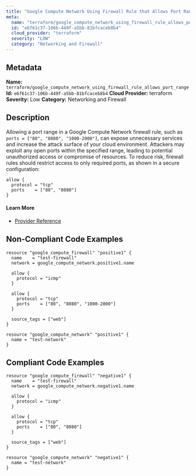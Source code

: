 ```yaml
---
title: "Google Compute Network Using Firewall Rule that Allows Port Range"
meta:
  name: "terraform/google_compute_network_using_firewall_rule_allows_port_range"
  id: "e6f61c37-106b-449f-a5bb-81bfcaceb8b4"
  cloud_provider: "terraform"
  severity: "LOW"
  category: "Networking and Firewall"
---
```

## Metadata
**Name:** `terraform/google_compute_network_using_firewall_rule_allows_port_range`
**Id:** `e6f61c37-106b-449f-a5bb-81bfcaceb8b4`
**Cloud Provider:** terraform
**Severity:** Low
**Category:** Networking and Firewall
## Description
Allowing a port range in a Google Compute Network firewall rule, such as `ports = ["80", "8080", "1000-2000"]`, can expose unnecessary services and increase the attack surface of your cloud environment. Attackers may exploit any open ports within the specified range, leading to potential unauthorized access or compromise of resources. To reduce risk, firewall rules should restrict access to only required ports, as shown in a secure configuration:

```
allow {
  protocol = "tcp"
  ports    = ["80", "8080"]
}
```

#### Learn More

 - [Provider Reference](https://registry.terraform.io/providers/hashicorp/google/latest/docs/resources/compute_firewall#allow)

## Non-Compliant Code Examples
```gcp
resource "google_compute_firewall" "positive1" {
  name    = "test-firewall"
  network = google_compute_network.positive1.name

  allow {
    protocol = "icmp"
  }

  allow {
    protocol = "tcp"
    ports    = ["80", "8080", "1000-2000"]
  }

  source_tags = ["web"]
}

resource "google_compute_network" "positive1" {
  name = "test-network"
}

```

## Compliant Code Examples
```gcp
resource "google_compute_firewall" "negative1" {
  name    = "test-firewall"
  network = google_compute_network.negative1.name

  allow {
    protocol = "icmp"
  }

  allow {
    protocol = "tcp"
    ports    = ["80", "8080"]
  }

  source_tags = ["web"]
}

resource "google_compute_network" "negative1" {
  name = "test-network"
}

```